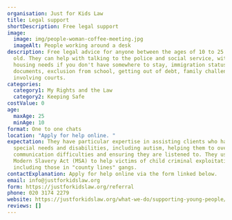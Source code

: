 ```yaml
---
organisation: Just for Kids Law
title: Legal support
shortDescription: Free legal support
image:
  image: img/people-woman-coffee-meeting.jpg
  imageAlt: People working around a desk
description: Free legal advice for anyone between the ages of 10 to 25 years
  old. They can help with talking to the police and social service, with your
  housing needs if you don't have somewhere to stay, immigration status and
  documents, exclusion from school, getting out of debt, family challenges
  involving courts.
categories:
  category1: My Rights and the Law
  category2: Keeping Safe
costValue: 0
age:
  maxAge: 25
  minAge: 10
format: One to one chats
location: "Apply for help online. "
expectation: They have particular expertise in assisting clients who have
  special needs and disabilities, including autism, helping them to overcome
  communication difficulties and ensuring they are listened to. They use the
  Modern Slavery Act (MSA) to help victims of child criminal exploitation,
  including those in "county lines" gangs.
contactExplanation: Apply for help online via the form linked below.
email: info@justforkidslaw.org
form: https://justforkidslaw.org/referral
phone: 020 3174 2279
website: https://justforkidslaw.org/what-we-do/supporting-young-people/how-can-just-kids-law-help-me
reviews: []
---
```


